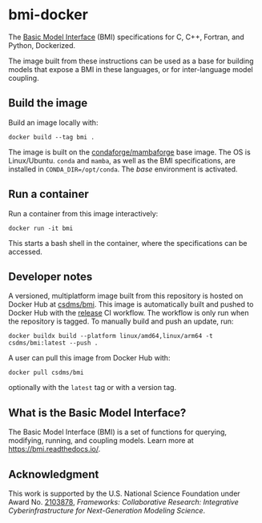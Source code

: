 # bmi-docker

The [Basic Model Interface](https://bmi.readthedocs.io) (BMI) specifications for C, C++, Fortran, and Python, Dockerized.

The image built from these instructions can be used as a base for building models that expose a BMI in these languages,
or for inter-language model coupling.

## Build the image

Build an image locally with:
```
docker build --tag bmi .
```
The image is built on the [condaforge/mambaforge](https://hub.docker.com/r/condaforge/mambaforge) base image.
The OS is Linux/Ubuntu.
`conda` and `mamba`, as well as the BMI specifications, are installed in `CONDA_DIR=/opt/conda`.
The *base* environment is activated.

## Run a container

Run a container from this image interactively:
```
docker run -it bmi
```
This starts a bash shell in the container, where the specifications can be accessed.

## Developer notes

A versioned, multiplatform image built from this repository is hosted on Docker Hub
at [csdms/bmi](https://hub.docker.com/repository/docker/csdms/bmi/).
This image is automatically built and pushed to Docker Hub
with the [release](./.github/workflows/release.yml) CI workflow.
The workflow is only run when the repository is tagged.
To manually build and push an update, run:
```
docker buildx build --platform linux/amd64,linux/arm64 -t csdms/bmi:latest --push .
```
A user can pull this image from Docker Hub with:
```
docker pull csdms/bmi
```
optionally with the `latest` tag or with a version tag.

## What is the Basic Model Interface?

The Basic Model Interface (BMI) is a set of functions for querying, modifying, running, and coupling models.
Learn more at https://bmi.readthedocs.io/.

## Acknowledgment

This work is supported by the U.S. National Science Foundation under Award No. [2103878](https://www.nsf.gov/awardsearch/showAward?AWD_ID=2103878), *Frameworks: Collaborative Research: Integrative Cyberinfrastructure for Next-Generation Modeling Science*.

